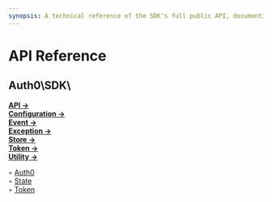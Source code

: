 ```yaml
---
synopsis: A technical reference of the SDK's full public API, documenting all public methods and offering example usage.
---
```

# API Reference

## Auth0\\SDK\\

**[API →](API)**  
**[Configuration →](Configuration)**  
**[Event →](Event)**  
**[Exception →](Exception)**  
**[Store →](Store)**  
**[Token →](Token)**  
**[Utility →](Utility)**  
  
◦ [Auth0](Auth0.md)  
◦ [State](State.md)  
◦ [Token](Token.md)  
